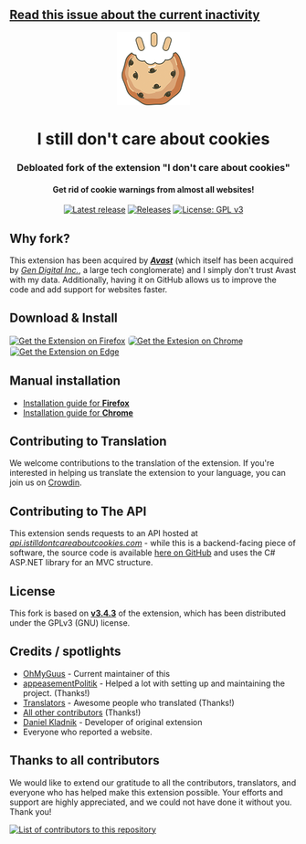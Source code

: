 ## [Read this issue about the current inactivity](https://github.com/OhMyGuus/I-Still-Dont-Care-About-Cookies/issues/10278)

<div align="center">

<img src="src/icons/128.png" />
  
# I still don't care about cookies

### Debloated fork of the extension "I don't care about cookies"

#### Get rid of cookie warnings from almost all websites!

<a href="https://github.com/OhMyGuus/I-Still-Dont-Care-About-Cookies/releases/latest"><img alt="Latest release" src="https://img.shields.io/github/v/release/OhMyGuus/I-Still-Dont-Care-About-Cookies.svg?logo=github&style=for-the-badge"></a>
<a href="https://github.com/OhMyGuus/I-Still-Dont-Care-About-Cookies/releases"><img alt="Releases" src="https://img.shields.io/github/downloads/OhMyGuus/I-Still-Dont-Care-About-Cookies/total?color=blue&label=downloads&style=for-the-badge"></a>
<a href="LICENSE"><img alt="License: GPL v3" src="https://img.shields.io/badge/License-GPLv3-blue.svg?style=for-the-badge"></a>

</div>

## Why fork?

This extension has been acquired by _**[Avast](https://en.wikipedia.org/wiki/Avast)**_ (which itself has been acquired by _[Gen Digital Inc.](https://en.wikipedia.org/wiki/Gen_Digital)_, a large tech conglomerate) and I simply don't trust Avast with my data. Additionally, having it on GitHub allows us to improve the code and add support for websites faster.

## Download & Install

<a href="https://addons.mozilla.org/en-US/firefox/addon/istilldontcareaboutcookies"><img src="https://blog.mozilla.org/addons/files/2020/04/get-the-addon-fx-apr-2020.svg" alt='Get the Extension on Firefox' height="75"></a>
<a href="https://chrome.google.com/webstore/detail/i-still-dont-care-about-c/edibdbjcniadpccecjdfdjjppcpchdlm"><img src="https://i.imgur.com/XBIE9pk.png" alt="Get the Extesion on Chrome" height="75" style="border: 1px solid transparent; border-radius:6px;"></a>
<a href="https://microsoftedge.microsoft.com/addons/detail/i-still-dont-care-about-/kkacdgacpkediooahopgcbdahlpipheh"><img src="https://upload.wikimedia.org/wikipedia/commons/thumb/f/f7/Get_it_from_Microsoft_Badge.svg/320px-Get_it_from_Microsoft_Badge.svg.png" alt="Get the Extension on Edge" height="75" style="border: 1px solid transparent; border-radius:4px;"></a>

## Manual installation

- [Installation guide for **Firefox**](https://github.com/OhMyGuus/I-Still-Dont-Care-About-Cookies/wiki/Firefox-installation-guide)
- [Installation guide for **Chrome**](https://github.com/OhMyGuus/I-Still-Dont-Care-About-Cookies/wiki/Chrome-installation-guide)

## Contributing to Translation

We welcome contributions to the translation of the extension. If you're interested in helping us translate the extension to your language, you can join us on [Crowdin](https://crowdin.com/project/i-still-dont-care-about-cookie/).

## Contributing to The API

This extension sends requests to an API hosted at _[api.istilldontcareaboutcookies.com](https://api.istilldontcareaboutcookies.com)_ - while this is a backend-facing piece of software, the source code is available [here on GitHub](https://github.com/OhMyGuus/I-Still-Dont-Care-About-Cookies-Api) and uses the C# ASP.NET library for an MVC structure.

## License

This fork is based on [**v3.4.3**](https://addons.mozilla.org/firefox/addon/i-dont-care-about-cookies/versions/) of the extension, which has been distributed under the GPLv3 (GNU) license.

## Credits / spotlights

- [OhMyGuus](https://github.com/OhMyGuus/) - Current maintainer of this
- [appeasementPolitik](https://github.com/appeasementPolitik) - Helped a lot with setting up and maintaining the project. (Thanks!)
- [Translators](https://crowdin.com/project/i-still-dont-care-about-cookie/members) - Awesome people who translated (Thanks!)
- [All other contributors](https://github.com/OhMyGuus/I-Still-Dont-Care-About-Cookies/graphs/contributors) (Thanks!)
- [Daniel Kladnik](https://www.linkedin.com/in/dkladnik) - Developer of original extension
- Everyone who reported a website.

## Thanks to all contributors

We would like to extend our gratitude to all the contributors, translators, and everyone who has helped make this extension possible. Your efforts and support are highly appreciated, and we could not have done it without you. Thank you!

<a href="https://github.com/OhMyGuus/I-Still-Dont-Care-About-Cookies/graphs/contributors">
  <img alt="List of contributors to this repository" src="https://contrib.rocks/image?repo=OhMyGuus/I-Still-Dont-Care-About-Cookies" />
</a>
